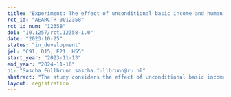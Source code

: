 ```yaml
---
title: "Experiment: The effect of unconditional basic income and human capital accumulation on lifetime consumption and leisure pathways"
rct_id: "AEARCTR-0012358"
rct_id_num: "12358"
doi: "10.1257/rct.12358-1.0"
date: "2023-10-25"
status: "in_development"
jel: "C91, D15, E21, H55"
start_year: "2023-11-13"
end_year: "2024-11-16"
pi: "Sascha Füllbrunn sascha.fullbrunn@ru.nl"
abstract: "The study considers the effect of unconditional basic income on consumption, leisure and human capital accumulation decisions in a Life-Cycle Consumption Theory experiment following Duffy & Li (2019). "
layout: registration
---
```


